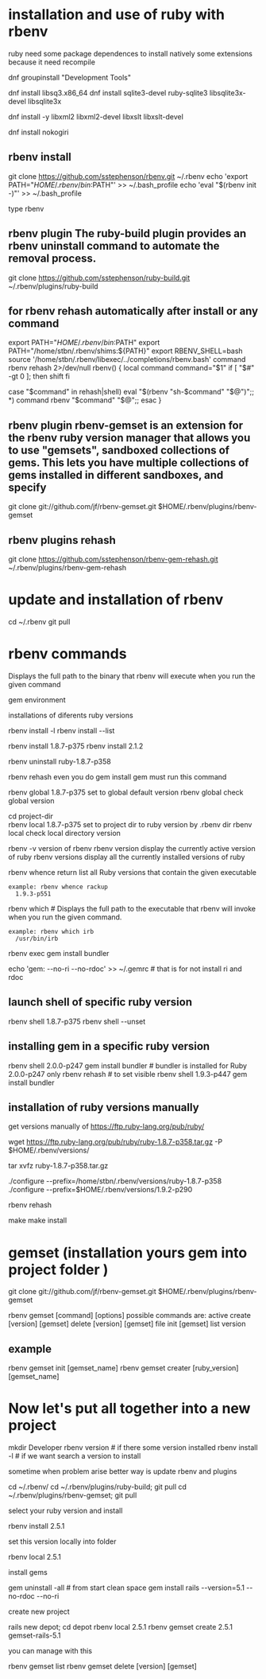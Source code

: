 
# installation and use of ruby with rbenv

ruby need some package dependences to install natively some extensions because it need recompile

dnf groupinstall "Development Tools"

dnf install libsq3.x86_64
dnf install sqlite3-devel ruby-sqlite3 libsqlite3x-devel libsqlite3x

dnf install -y libxml2 libxml2-devel libxslt libxslt-devel 

dnf install nokogiri


## rbenv install

  git clone https://github.com/sstephenson/rbenv.git ~/.rbenv
  echo 'export PATH="$HOME/.rbenv/bin:$PATH"' >> ~/.bash_profile
  echo 'eval "$(rbenv init -)"' >> ~/.bash_profile

  type rbenv

## rbenv plugin The ruby-build plugin provides an rbenv uninstall command to automate the removal process.

git clone https://github.com/sstephenson/ruby-build.git ~/.rbenv/plugins/ruby-build


## for rbenv rehash automatically after install or any command 

export PATH="$HOME/.rbenv/bin:$PATH"
export PATH="/home/stbn/.rbenv/shims:${PATH}"
export RBENV_SHELL=bash
source '/home/stbn/.rbenv/libexec/../completions/rbenv.bash'
command rbenv rehash 2>/dev/null
rbenv() {
  local command
  command="$1"
  if [ "$#" -gt 0 ]; then
    shift
  fi

  case "$command" in
  rehash|shell)
    eval "$(rbenv "sh-$command" "$@")";;
  *)
    command rbenv "$command" "$@";;
  esac
}


## rbenv plugin rbenv-gemset is an extension for the rbenv ruby version manager that allows you to use "gemsets", sandboxed collections of gems. This lets you have multiple collections of gems installed in different sandboxes, and specify

git clone git://github.com/jf/rbenv-gemset.git $HOME/.rbenv/plugins/rbenv-gemset

## rbenv plugins rehash

git clone https://github.com/sstephenson/rbenv-gem-rehash.git ~/.rbenv/plugins/rbenv-gem-rehash



# update and installation of rbenv

  cd ~/.rbenv
  git pull


# rbenv commands

Displays the full path to the binary that rbenv will execute when you run the given command
  
  gem environment

installations of diferents ruby versions

  rbenv install -l
  rbenv install --list

  rbenv install 1.8.7-p375
  rbenv install 2.1.2

  rbenv uninstall ruby-1.8.7-p358

  rbenv rehash                          even you do gem install gem must run this command

  rbenv global 1.8.7-p375               set to global default version 
  rbenv global				                  check global version 

  cd project-dir                        
  rbenv local 1.8.7-p375                set to project dir to ruby version by .rbenv dir
  rbenv local                           check local directory version


  rbenv -v                                version of rbenv
  rbenv version                           display the currently active version of ruby
  rbenv versions                          display all the currently installed versions of ruby

  rbenv whence <gem>                      return list all Ruby versions that contain the given executable
	
    example: rbenv whence rackup
      1.9.3-p551

  rbenv which <gem> # Displays the full path to the executable that rbenv will invoke when you run the given command.

    example: rbenv which irb
      /usr/bin/irb

  rbenv exec gem install bundler


echo 'gem: --no-ri --no-rdoc' >> ~/.gemrc # that is for not install ri and rdoc





## launch shell of specific ruby version

  rbenv shell 1.8.7-p375
  rbenv shell --unset


## installing gem in a specific ruby version

  rbenv shell 2.0.0-p247
  gem install bundler  # bundler is installed for Ruby 2.0.0-p247 only
  rbenv rehash # to set visible
  rbenv shell 1.9.3-p447
  gem install bundler







## installation of ruby versions manually

get versions manually of https://ftp.ruby-lang.org/pub/ruby/

wget https://ftp.ruby-lang.org/pub/ruby/ruby-1.8.7-p358.tar.gz -P $HOME/.rbenv/versions/

tar xvfz ruby-1.8.7-p358.tar.gz

./configure --prefix=/home/stbn/.rbenv/versions/ruby-1.8.7-p358
./configure --prefix=$HOME/.rbenv/versions/1.9.2-p290

rbenv rehash

make
make install






# gemset (installation yours gem into project folder )


  git clone git://github.com/jf/rbenv-gemset.git $HOME/.rbenv/plugins/rbenv-gemset


  rbenv gemset [command] [options]
  possible commands are:
    active
    create [version] [gemset]
    delete [version] [gemset]
    file
    init [gemset]
    list
    version


## example

  rbenv gemset init [gemset_name]
  rbenv gemset creater [ruby_version] [gemset_name]





# Now let's put all together into a new project


  mkdir Developer
  rbenv version # if there some version installed
  rbenv install -l # if we want search a version to install

sometime when problem arise better way is update rbenv and plugins

  cd ~/.rbenv/
  cd ~/.rbenv/plugins/ruby-build; git pull
  cd ~/.rbenv/plugins/rbenv-gemset; git pull

select your ruby version and install

  rbenv install 2.5.1

set this version locally into folder

  rbenv local 2.5.1

install gems

  gem uninstall -all # from start clean space
  gem install rails --version=5.1 --no-rdoc --no-ri

create new project

  rails new depot; cd depot
  rbenv local 2.5.1
  rbenv gemset create 2.5.1 gemset-rails-5.1


you can manage with this

  rbenv gemset list
  rbenv gemset delete [version] [gemset]